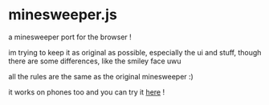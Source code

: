 # minesweeper.js
a minesweeper port for the browser !

im trying to keep it as original as possible, especially the ui and stuff,
though there are some differences, like the smiley face uwu

all the rules are the same as the original minesweeper :)

it works on phones too and you can try it [here](nectarboy.github.io/minesweeper.js) !